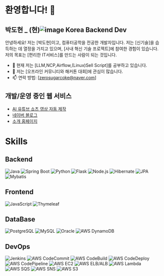 # 환영합니다! 👋

## 박도현 _ (현)![image](https://github.com/DHAPARK/DHAPARK/assets/37052379/5568c36d-41e6-4bb0-b9a9-44e59826ca4c) Korea Backend Dev

안녕하세요! 저는 [박도현]이고, 컴퓨터공학을 전공한 개발자입니다. 저는 [신기술]을 습득하는 데 열정을 가지고 있으며, [사내 혁신 기술 프로젝트]에 참여한 경험이 있습니다. 저의 목표는 [편리한 IT서비스]를 만드는 사람이 되는 것입니다.

- 🌱 현재 저는 [LLM,NCP,Airflow,(Linux)Sell Script]를 공부하고 있습니다.
- 👯 저는 [오프라인 커뮤니티와 해커톤 대회]에 관심이 많습니다.
- 📫 연락 방법: [zerosugarcoke@naver.com]

## 개발/운영 중인 웹 서비스
- [AI 유튜브 쇼츠 영상 자동 제작](https://easybookreport.swygbro.com/#google_vignette)
- [네이버 블로그](https://blog.naver.com/zerosugarcoke)
- [소개 홈페이지](https://dhparkland.site)
  
# Skills

## Backend

![Java](https://img.shields.io/badge/-Java-007396?style=flat-square&logo=java&logoColor=white)
![Spring Boot](https://img.shields.io/badge/-SpringBoot-6DB33F?style=flat-square&logo=springboot&logoColor=white)
![Python](https://img.shields.io/badge/-Python-3776AB?style=flat-square&logo=python&logoColor=white)
![Flask](https://img.shields.io/badge/-Flask-000000?style=flat-square&logo=flask&logoColor=white)
![Node.js](https://img.shields.io/badge/-Node.js-339933?style=flat-square&logo=node.js&logoColor=white)
![Hibernate](https://img.shields.io/badge/-Hibernate-59666C?style=flat-square&logo=hibernate&logoColor=white)
![JPA](https://img.shields.io/badge/-JPA-007396?style=flat-square&logo=java&logoColor=white)
![Mybatis](https://img.shields.io/badge/-Mybatis-FA7343?style=flat-square&logo=mybatis&logoColor=white)

## Frontend

![JavaScript](https://img.shields.io/badge/-JavaScript-F7DF1E?style=flat-square&logo=javascript&logoColor=black)
![Thymeleaf](https://img.shields.io/badge/-Thymeleaf-005F0F?style=flat-square&logo=thymeleaf&logoColor=white)

## DataBase

![PostgreSQL](https://img.shields.io/badge/-PostgreSQL-4169E1?style=flat-square&logo=postgresql&logoColor=white)
![MySQL](https://img.shields.io/badge/-MySQL-4479A1?style=flat-square&logo=mysql&logoColor=white)
![Oracle](https://img.shields.io/badge/-Oracle-F80000?style=flat-square&logo=oracle&logoColor=white)
![AWS DynamoDB](https://img.shields.io/badge/-AWS%20DynamoDB-4053D6?style=flat-square&logo=amazon-dynamodb&logoColor=white)

## DevOps

![Jenkins](https://img.shields.io/badge/-Jenkins-D24939?style=flat-square&logo=jenkins&logoColor=white)
![AWS CodeCommit](https://img.shields.io/badge/-AWS%20CodeCommit-999999?style=flat-square&logo=aws-codecommit&logoColor=white)
![AWS CodeBuild](https://img.shields.io/badge/-AWS%20CodeBuild-FF9900?style=flat-square&logo=aws-codebuild&logoColor=white)
![AWS CodeDeploy](https://img.shields.io/badge/-AWS%20CodeDeploy-FF9900?style=flat-square&logo=aws-codedeploy&logoColor=white)
![AWS CodePipeline](https://img.shields.io/badge/-AWS%20CodePipeline-FF9900?style=flat-square&logo=aws-codepipeline&logoColor=white)
![AWS EC2](https://img.shields.io/badge/-AWS%20EC2-FF9900?style=flat-square&logo=amazon-ec2&logoColor=white)
![AWS ELB/ALB](https://img.shields.io/badge/-AWS%20ELB/ALB-FF9900?style=flat-square&logo=amazon-aws&logoColor=white)
![AWS Lambda](https://img.shields.io/badge/-AWS%20Lambda-FF9900?style=flat-square&logo=amazon-lambda&logoColor=white)
![AWS SQS](https://img.shields.io/badge/-AWS%20SQS-FF9900?style=flat-square&logo=amazon-sqs&logoColor=white)
![AWS SNS](https://img.shields.io/badge/-AWS%20SNS-FF9900?style=flat-square&logo=amazon-sns&logoColor=white)
![AWS S3](https://img.shields.io/badge/-AWS%20S3-569A31?style=flat-square&logo=amazon-s3&logoColor=white)
